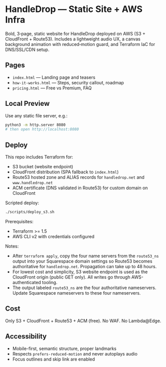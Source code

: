 # HandleDrop — Static Site + AWS Infra

Bold, 3‑page, static website for HandleDrop deployed on AWS (S3 + CloudFront + Route53). Includes a lightweight audio UX, a canvas background animation with reduced‑motion guard, and Terraform IaC for DNS/SSL/CDN setup.

## Pages
- `index.html` — Landing page and teasers
- `how-it-works.html` — Steps, security callout, roadmap
- `pricing.html` — Free vs Premium, FAQ

## Local Preview
Use any static file server, e.g.:

```bash
python3 -m http.server 8080
# then open http://localhost:8080
```

## Deploy
This repo includes Terraform for:
- S3 bucket (website endpoint)
- CloudFront distribution (SPA fallback to `index.html`)
- Route53 hosted zone and ALIAS records for `handledrop.net` and `www.handledrop.net`
 - ACM certificate (DNS validated in Route53) for custom domain on CloudFront

Scripted deploy:

```bash
./scripts/deploy_s3.sh
```

Prerequisites:
- Terraform >= 1.5
- AWS CLI v2 with credentials configured

Notes:
- After `terraform apply`, copy the four name servers from the `route53_ns` output into your Squarespace domain settings so Route53 becomes authoritative for `handledrop.net`. Propagation can take up to 48 hours.
- For lowest cost and simplicity, S3 website endpoint is used as the CloudFront origin (public GET only). All writes go through AWS-authenticated tooling.
- The output labeled `route53_ns` are the four authoritative nameservers. Update Squarespace nameservers to these four nameservers.

## Cost
Only S3 + CloudFront + Route53 + ACM (free). No WAF. No Lambda@Edge.

## Accessibility
- Mobile-first, semantic structure, proper landmarks
- Respects `prefers-reduced-motion` and never autoplays audio
- Focus outlines and skip link are enabled
